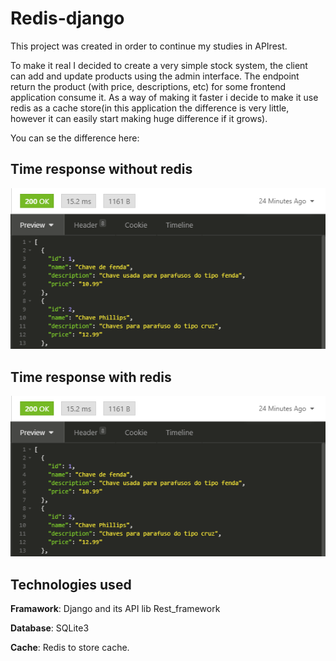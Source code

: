 # Redis-django
This project was created in order to continue my studies in APIrest.

To make it real I decided to create a very simple stock system, the client can add and update products using the admin interface. The endpoint return the product (with price, descriptions, etc)
for some frontend application consume it. As a way of making it faster i decide to make it use redis as a cache store(in this application the difference is very little, however it can 
easily start making huge difference if it grows).

You can se the difference here:

## Time response without redis

![Alt text](./images/APIsem.png?raw=true "without")

## Time response with redis

![Alt text](./images/APIsem.png?raw=true "with")

## Technologies used

**Framawork**: Django and its API lib Rest_framework

**Database**: SQLite3

**Cache**: Redis to store cache.
